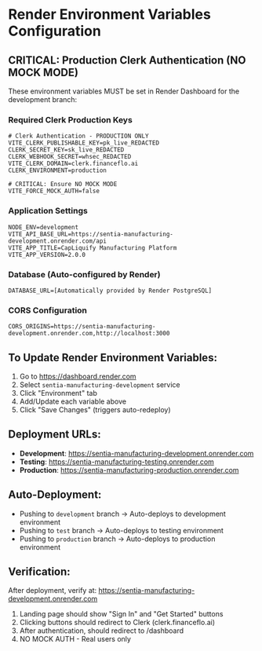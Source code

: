 # Render Environment Variables Configuration

## CRITICAL: Production Clerk Authentication (NO MOCK MODE)

These environment variables MUST be set in Render Dashboard for the development branch:

### Required Clerk Production Keys

```env
# Clerk Authentication - PRODUCTION ONLY
VITE_CLERK_PUBLISHABLE_KEY=pk_live_REDACTED
CLERK_SECRET_KEY=sk_live_REDACTED
CLERK_WEBHOOK_SECRET=whsec_REDACTED
VITE_CLERK_DOMAIN=clerk.financeflo.ai
CLERK_ENVIRONMENT=production

# CRITICAL: Ensure NO MOCK MODE
VITE_FORCE_MOCK_AUTH=false
```

### Application Settings

```env
NODE_ENV=development
VITE_API_BASE_URL=https://sentia-manufacturing-development.onrender.com/api
VITE_APP_TITLE=CapLiquify Manufacturing Platform
VITE_APP_VERSION=2.0.0
```

### Database (Auto-configured by Render)

```env
DATABASE_URL=[Automatically provided by Render PostgreSQL]
```

### CORS Configuration

```env
CORS_ORIGINS=https://sentia-manufacturing-development.onrender.com,http://localhost:3000
```

## To Update Render Environment Variables:

1. Go to https://dashboard.render.com
2. Select `sentia-manufacturing-development` service
3. Click "Environment" tab
4. Add/Update each variable above
5. Click "Save Changes" (triggers auto-redeploy)

## Deployment URLs:

- **Development**: https://sentia-manufacturing-development.onrender.com
- **Testing**: https://sentia-manufacturing-testing.onrender.com
- **Production**: https://sentia-manufacturing-production.onrender.com

## Auto-Deployment:

- Pushing to `development` branch → Auto-deploys to development environment
- Pushing to `test` branch → Auto-deploys to testing environment
- Pushing to `production` branch → Auto-deploys to production environment

## Verification:

After deployment, verify at: https://sentia-manufacturing-development.onrender.com

1. Landing page should show "Sign In" and "Get Started" buttons
2. Clicking buttons should redirect to Clerk (clerk.financeflo.ai)
3. After authentication, should redirect to /dashboard
4. NO MOCK AUTH - Real users only


